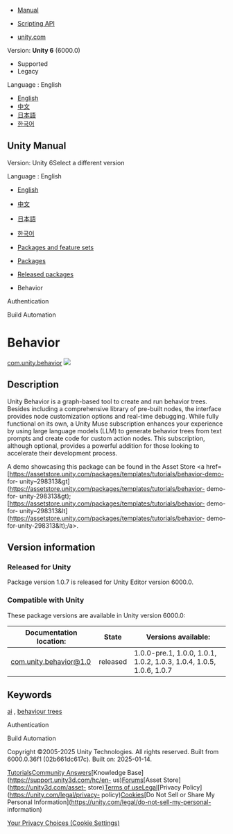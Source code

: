 [](https://docs.unity3d.com)

  * [Manual](../Manual/index.html)
  * [Scripting API](../ScriptReference/index.html)

  * [unity.com](https://unity.com/)

Version: **Unity 6** (6000.0)

  * Supported
  * Legacy

Language : English

  * [English](/Manual/com.unity.behavior.html)
  * [中文](/cn/current/Manual/com.unity.behavior.html)
  * [日本語](/ja/current/Manual/com.unity.behavior.html)
  * [한국어](/kr/current/Manual/com.unity.behavior.html)

[](https://docs.unity3d.com)

## Unity Manual

Version: Unity 6Select a different version

Language : English

  * [English](/Manual/com.unity.behavior.html)
  * [中文](/cn/current/Manual/com.unity.behavior.html)
  * [日本語](/ja/current/Manual/com.unity.behavior.html)
  * [한국어](/kr/current/Manual/com.unity.behavior.html)

  * [Packages and feature sets](PackagesList.html)
  * [Packages](Packages-all.html)
  * [Released packages](pack-safe.html)
  * Behavior 

[](com.unity.services.authentication.html)

Authentication

[](com.unity.services.cloud-build.html)

Build Automation

# Behavior

[com.unity.behavior](https://docs.unity3d.com/Packages/com.unity.behavior@1.0/manual/index.html)
![](../uploads/Main/iconRel.png)

## Description

Unity Behavior is a graph-based tool to create and run behavior trees. Besides
including a comprehensive library of pre-built nodes, the interface provides
node customization options and real-time debugging. While fully functional on
its own, a Unity Muse subscription enhances your experience by using large
language models (LLM) to generate behavior trees from text prompts and create
code for custom action nodes. This subscription, although optional, provides a
powerful addition for those looking to accelerate their development process.  
  
A demo showcasing this package can be found in the Asset Store <a
href=[https://assetstore.unity.com/packages/templates/tutorials/behavior-demo-
for-
unity–298313&gt](https://assetstore.unity.com/packages/templates/tutorials/behavior-
demo-for-
unity-298313&gt);[https://assetstore.unity.com/packages/templates/tutorials/behavior-
demo-for-
unity–298313&lt](https://assetstore.unity.com/packages/templates/tutorials/behavior-
demo-for-unity-298313&lt);/a>.

## Version information

### Released for Unity

Package version 1.0.7 is released for Unity Editor version 6000.0.

### Compatible with Unity

These package versions are available in Unity version 6000.0:

**Documentation location:** | **State** | **Versions available:**  
---|---|---  
[com.unity.behavior@1.0](https://docs.unity3d.com/Packages/com.unity.behavior@1.0/manual/index.html) | released | 1.0.0-pre.1, 1.0.0, 1.0.1, 1.0.2, 1.0.3, 1.0.4, 1.0.5, 1.0.6, 1.0.7  
  
## Keywords

[ai](pack-keys.html#ai) , [behaviour trees](pack-keys.html#behaviour_trees)

[](com.unity.services.authentication.html)

Authentication

[](com.unity.services.cloud-build.html)

Build Automation

Copyright ©2005-2025 Unity Technologies. All rights reserved. Built from
6000.0.36f1 (02b661dc617c). Built on: 2025-01-14.

[Tutorials](https://learn.unity.com/)[Community
Answers](https://answers.unity3d.com)[Knowledge
Base](https://support.unity3d.com/hc/en-
us)[Forums](https://forum.unity3d.com)[Asset Store](https://unity3d.com/asset-
store)[Terms of
use](https://docs.unity3d.com/Manual/TermsOfUse.html)[Legal](https://unity.com/legal)[Privacy
Policy](https://unity.com/legal/privacy-
policy)[Cookies](https://unity.com/legal/cookie-policy)[Do Not Sell or Share
My Personal Information](https://unity.com/legal/do-not-sell-my-personal-
information)

[Your Privacy Choices (Cookie Settings)](javascript:void\(0\);)

